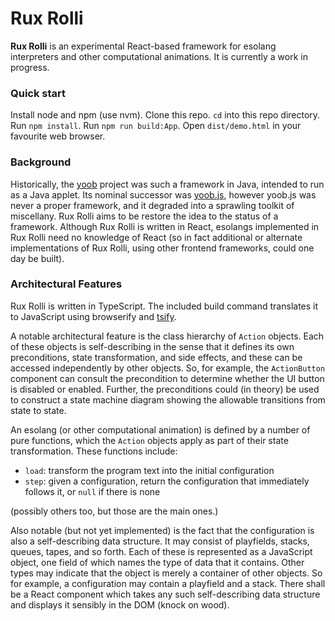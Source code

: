 Rux Rolli
=========

**Rux Rolli** is an experimental React-based framework for esolang
interpreters and other computational animations.  It is currently
a work in progress.

### Quick start

Install node and npm (use nvm).  Clone this repo.  `cd` into this
repo directory.  Run `npm install`.  Run `npm run build:App`.
Open `dist/demo.html` in your favourite web browser.

### Background

Historically, the [yoob][] project was such a framework in Java,
intended to run as a Java applet.  Its nominal successor was
[yoob.js][], however yoob.js was never a proper framework, and it
degraded into a sprawling toolkit of miscellany.  Rux Rolli aims
to be restore the idea to the status of a framework.  Although
Rux Rolli is written in React, esolangs implemented in Rux Rolli
need no knowledge of React (so in fact additional or alternate
implementations of Rux Rolli, using other frontend frameworks,
could one day be built).

### Architectural Features

Rux Rolli is written in TypeScript.  The included build command
translates it to JavaScript using browserify and [tsify][].

A notable architectural feature is the class hierarchy of
`Action` objects.  Each of these objects is self-describing
in the sense that it defines its own preconditions, state
transformation, and side effects, and these can be accessed
independently by other objects.  So, for example, the
`ActionButton` component can consult the precondition to
determine whether the UI button is disabled or enabled.
Further, the preconditions could (in theory) be used to
construct a state machine diagram showing the allowable
transitions from state to state.

An esolang (or other computational animation) is defined by
a number of pure functions, which the `Action` objects apply
as part of their state transformation.  These functions
include:

*   `load`: transform the program text into the initial
    configuration
*   `step`: given a configuration, return the configuration
    that immediately follows it, or `null` if there is none

(possibly others too, but those are the main ones.)

Also notable (but not yet implemented) is the fact that the
configuration is also a self-describing data structure.  It
may consist of playfields, stacks, queues, tapes, and so
forth.  Each of these is represented as a JavaScript object,
one field of which names the type of data that it contains.
Other types may indicate that the object is merely a container
of other objects.  So for example, a configuration may
contain a playfield and a stack.  There shall be a React
component which takes any such self-describing data structure
and displays it sensibly in the DOM (knock on wood).

[yoob]: https://catseye.tc/node/yoob
[yoob.js]: https://catseye.tc/node/yoob.js
[tsify]: https://github.com/TypeStrong/tsify

